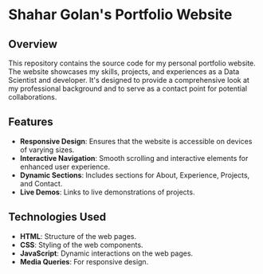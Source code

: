 # Shahar Golan's Portfolio Website

## Overview
This repository contains the source code for my personal portfolio website. The website showcases my skills, projects, and experiences as a Data Scientist and developer. It's designed to provide a comprehensive look at my professional background and to serve as a contact point for potential collaborations.

## Features
- **Responsive Design**: Ensures that the website is accessible on devices of varying sizes.
- **Interactive Navigation**: Smooth scrolling and interactive elements for enhanced user experience.
- **Dynamic Sections**: Includes sections for About, Experience, Projects, and Contact.
- **Live Demos**: Links to live demonstrations of projects.

## Technologies Used
- **HTML**: Structure of the web pages.
- **CSS**: Styling of the web components.
- **JavaScript**: Dynamic interactions on the web pages.
- **Media Queries**: For responsive design.

